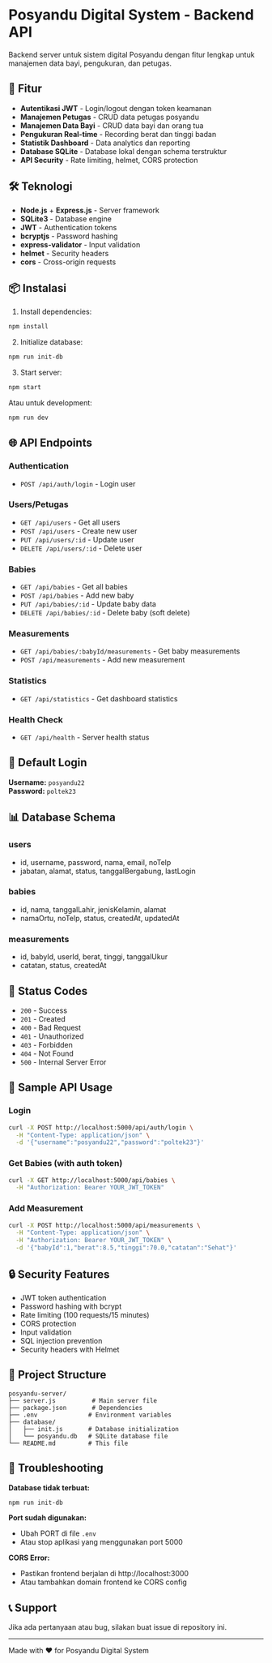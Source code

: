# Posyandu Digital System - Backend API

Backend server untuk sistem digital Posyandu dengan fitur lengkap untuk manajemen data bayi, pengukuran, dan petugas.

## 🚀 Fitur

- **Autentikasi JWT** - Login/logout dengan token keamanan
- **Manajemen Petugas** - CRUD data petugas posyandu
- **Manajemen Data Bayi** - CRUD data bayi dan orang tua
- **Pengukuran Real-time** - Recording berat dan tinggi badan
- **Statistik Dashboard** - Data analytics dan reporting
- **Database SQLite** - Database lokal dengan schema terstruktur
- **API Security** - Rate limiting, helmet, CORS protection

## 🛠️ Teknologi

- **Node.js** + **Express.js** - Server framework
- **SQLite3** - Database engine
- **JWT** - Authentication tokens
- **bcryptjs** - Password hashing
- **express-validator** - Input validation
- **helmet** - Security headers
- **cors** - Cross-origin requests

## 📦 Instalasi

1. Install dependencies:
```bash
npm install
```

2. Initialize database:
```bash
npm run init-db
```

3. Start server:
```bash
npm start
```

Atau untuk development:
```bash
npm run dev
```

## 🌐 API Endpoints

### Authentication
- `POST /api/auth/login` - Login user

### Users/Petugas
- `GET /api/users` - Get all users
- `POST /api/users` - Create new user
- `PUT /api/users/:id` - Update user
- `DELETE /api/users/:id` - Delete user

### Babies
- `GET /api/babies` - Get all babies
- `POST /api/babies` - Add new baby
- `PUT /api/babies/:id` - Update baby data
- `DELETE /api/babies/:id` - Delete baby (soft delete)

### Measurements
- `GET /api/babies/:babyId/measurements` - Get baby measurements
- `POST /api/measurements` - Add new measurement

### Statistics
- `GET /api/statistics` - Get dashboard statistics

### Health Check
- `GET /api/health` - Server health status

## 🔐 Default Login

**Username:** `posyandu22`  
**Password:** `poltek23`

## 📊 Database Schema

### users
- id, username, password, nama, email, noTelp
- jabatan, alamat, status, tanggalBergabung, lastLogin

### babies  
- id, nama, tanggalLahir, jenisKelamin, alamat
- namaOrtu, noTelp, status, createdAt, updatedAt

### measurements
- id, babyId, userId, berat, tinggi, tanggalUkur
- catatan, status, createdAt

## 🚦 Status Codes

- `200` - Success
- `201` - Created
- `400` - Bad Request
- `401` - Unauthorized
- `403` - Forbidden
- `404` - Not Found
- `500` - Internal Server Error

## 📝 Sample API Usage

### Login
```bash
curl -X POST http://localhost:5000/api/auth/login \
  -H "Content-Type: application/json" \
  -d '{"username":"posyandu22","password":"poltek23"}'
```

### Get Babies (with auth token)
```bash
curl -X GET http://localhost:5000/api/babies \
  -H "Authorization: Bearer YOUR_JWT_TOKEN"
```

### Add Measurement
```bash
curl -X POST http://localhost:5000/api/measurements \
  -H "Content-Type: application/json" \
  -H "Authorization: Bearer YOUR_JWT_TOKEN" \
  -d '{"babyId":1,"berat":8.5,"tinggi":70.0,"catatan":"Sehat"}'
```

## 🔒 Security Features

- JWT token authentication
- Password hashing with bcrypt
- Rate limiting (100 requests/15 minutes)
- CORS protection
- Input validation
- SQL injection prevention
- Security headers with Helmet

## 📁 Project Structure

```
posyandu-server/
├── server.js          # Main server file
├── package.json       # Dependencies
├── .env              # Environment variables
├── database/
│   ├── init.js       # Database initialization
│   └── posyandu.db   # SQLite database file
└── README.md         # This file
```

## 🐛 Troubleshooting

**Database tidak terbuat:**
```bash
npm run init-db
```

**Port sudah digunakan:**
- Ubah PORT di file `.env`
- Atau stop aplikasi yang menggunakan port 5000

**CORS Error:**
- Pastikan frontend berjalan di http://localhost:3000
- Atau tambahkan domain frontend ke CORS config

## 📞 Support

Jika ada pertanyaan atau bug, silakan buat issue di repository ini.

---
Made with ❤️ for Posyandu Digital System
